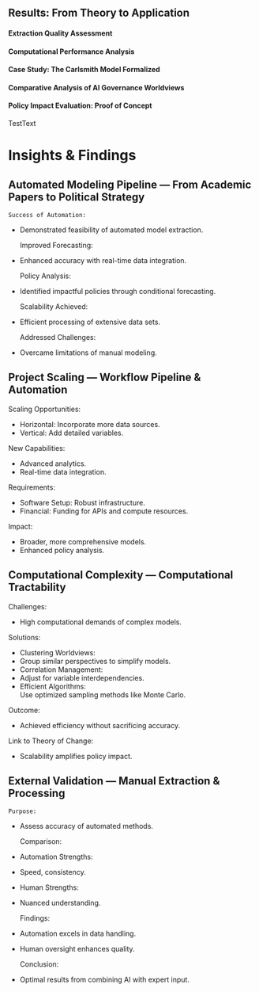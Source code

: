 
## Results: From Theory to Application

#### Extraction Quality Assessment

<!-- Present results comparing automated extraction to manual expert annotation, analyzing precision, recall, and F1 scores for different types of content (entities, relationships, probabilities). Discuss strengths and limitations of the automated approach. -->

#### Computational Performance Analysis
<!-- Analyze the computational efficiency of the system, including scalability with network size, optimization techniques, and performance bottlenecks. Present benchmark results for networks of varying complexity. -->

#### Case Study: The Carlsmith Model Formalized

<!-- Demonstrate the system's capabilities by presenting a full formalization of Carlsmith's model, showing how the automated system captures the key premises, conditional dependencies, and probabilistic judgments. -->

#### Comparative Analysis of AI Governance Worldviews

<!-- Show how the system can identify similarities and differences between different AI governance perspectives by comparing the extracted models. Highlight areas of consensus and disagreement across the field. -->

#### Policy Impact Evaluation: Proof of Concept

<!-- Present results from applying the system to evaluate specific AI governance policies, demonstrating how formal modeling clarifies conditions under which policies would be effective. Include sensitivity analyses showing robustness of conclusions. -->


TestText

# Insights & Findings

## Automated Modeling Pipeline	—	From Academic Papers to Political Strategy

	Success of Automation:

* Demonstrated feasibility of automated model extraction.

	Improved Forecasting:

* Enhanced accuracy with real-time data integration.

	Policy Analysis:

* Identified impactful policies through conditional forecasting.

	Scalability Achieved:

* Efficient processing of extensive data sets.

	Addressed Challenges:

* Overcame limitations of manual modeling.

## Project Scaling	—	Workflow Pipeline & Automation

Scaling Opportunities:

* Horizontal: Incorporate more data sources.  
* Vertical: Add detailed variables.

New Capabilities:

* Advanced analytics.  
* Real-time data integration.

Requirements:

* Software Setup: Robust infrastructure.  
* Financial: Funding for APIs and compute resources.

Impact:

* Broader, more comprehensive models.  
* Enhanced policy analysis.

## Computational Complexity		—	Computational Tractability

Challenges:

* High computational demands of complex models.

Solutions:

* Clustering Worldviews:  
* Group similar perspectives to simplify models.  
* Correlation Management:  
* Adjust for variable interdependencies.  
* Efficient Algorithms:  
  Use optimized sampling methods like Monte Carlo.

Outcome:

* Achieved efficiency without sacrificing accuracy.

Link to Theory of Change:

* Scalability amplifies policy impact.

## External Validation	—	Manual Extraction & Processing

	Purpose:

* Assess accuracy of automated methods.

	Comparison:

* Automation Strengths:  
* Speed, consistency.  
* Human Strengths:  
* Nuanced understanding.

	Findings:

* Automation excels in data handling.  
* Human oversight enhances quality.

	Conclusion:

* Optimal results from combining AI with expert input.